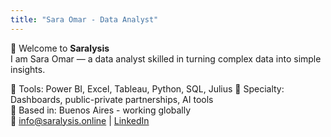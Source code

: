 ```yaml
---
title: "Sara Omar - Data Analyst"
---
```


👋 Welcome to **Saralysis**  
I am Sara Omar — a data analyst skilled in turning complex data into simple insights.

🔹 Tools: Power BI, Excel, Tableau, Python, SQL, Julius 
🔹 Specialty: Dashboards, public-private partnerships, AI tools  
🔹 Based in: Buenos Aires - working globally  
📩 info@saralysis.online | [LinkedIn](https://www.linkedin.com/in/sara-omar54/)
